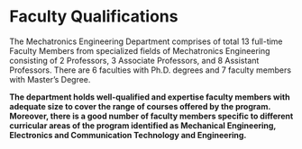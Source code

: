 # Faculty Qualifications
The Mechatronics Engineering Department comprises of total 13 full-time Faculty Members from specialized fields of Mechatronics Engineering 
consisting of 2 Professors, 3 Associate Professors, and 8 Assistant Professors. There are 6 faculties with Ph.D. degrees and 7 faculty members with Master’s Degree. 


**The department holds well-qualified and expertise faculty members with adequate size to cover the range of courses 
offered by the program. Moreover, there is a good number of faculty members specific to different curricular areas of the program identified as Mechanical Engineering, 
Electronics and Communication Technology and Engineering.**
